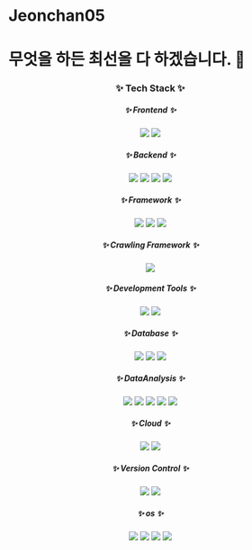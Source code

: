 # Jeonchan05
# 무엇을 하든 최선을 다 하겠습니다. 👋
<h3 align="center">✨ Tech Stack ✨</h3>

<h5 align="center">✨ Frontend ✨</h3>
<div align="center">
  <img src="https://img.shields.io/badge/HTML5-E34F26.svg?style=for-the-badge&logo=html5&logoColor=white" />
  <img src="https://img.shields.io/badge/CSS3-1572B6.svg?style=for-the-badge&logo=css3&logoColor=white" />
</div>

<h5 align="center">✨ Backend ✨</h3>
<div align="center">
  <img src="https://img.shields.io/badge/Java-007396.svg?style=for-the-badge&logo=java&logoColor=white" />
  <img src="https://img.shields.io/badge/JavaScript-F7DF1E.svg?style=for-the-badge&logo=javascript&logoColor=white" />
  <img src="https://img.shields.io/badge/Python-3776AB.svg?style=for-the-badge&logo=python&logoColor=white" />
  <img src="https://img.shields.io/badge/Node.js-339933.svg?style=for-the-badge&logo=node.js&logoColor=white" />
</div>
<h5 align="center">✨ Framework ✨</h3>
<div align="center">
  <img src="https://img.shields.io/badge/Spring-6DB33F.svg?style=for-the-badge&logo=spring&logoColor=white" />
  <img src="https://img.shields.io/badge/Express-000000.svg?style=for-the-badge&logo=express&logoColor=white" />
  <img src="https://img.shields.io/badge/FastAPI-009688.svg?style=for-the-badge&logo=fastapi&logoColor=white" />
</div>
<h5 align="center">✨ Crawling Framework ✨</h3>
<div align="center">
  <img src="https://img.shields.io/badge/Selenium-43B02A.svg?style=for-the-badge&logo=selenium&logoColor=white" />
</div>
<h5 align="center">✨ Development Tools ✨</h3>
<div align="center">
  <img src="https://img.shields.io/badge/Eclipse%20IDE-2C2255.svg?style=for-the-badge&logo=eclipseide&logoColor=white" />
  <img src="https://img.shields.io/badge/Visual%20Studio%20Code-007ACC.svg?style=for-the-badge&logo=visualstudiocode&logoColor=white" />
</div>
<h5 align="center">✨ Database ✨</h3>
<div align="center">
  <img src="https://img.shields.io/badge/Oracle-F80000?style=flat-square&logo=oracle&logoColor=white" />
  <img src="https://img.shields.io/badge/MySQL-4479A1?style=flat-square&logo=mysql&logoColor=white" />
  <img src="https://img.shields.io/badge/MariaDB-003545?style=flat-square&logo=mariadb&logoColor=white" />
</div>
<h5 align="center">✨ DataAnalysis ✨</h3>
<div align="center">
  <img src="https://img.shields.io/badge/NumPy-013243?style=flat-square&logo=numpy&logoColor=white" />
  <img src="https://img.shields.io/badge/Pandas-150458?style=flat-square&logo=pandas&logoColor=white" />
  <img src="https://img.shields.io/badge/scikit--learn-F7931E?style=flat-square&logo=scikit-learn&logoColor=white" />
  <img src="https://img.shields.io/badge/Keras-D00000?style=flat-square&logo=keras&logoColor=white" />
  <img src="https://img.shields.io/badge/SciPy-8CAAE6?style=flat-square&logo=scipy&logoColor=white" /
</div>
<h5 align="center">✨ Cloud ✨</h3>
<div align="center">
  <img src="https://img.shields.io/badge/Google%20Cloud-4285F4?style=flat-square&logo=googlecloud&logoColor=white" />
  <img src="https://img.shields.io/badge/KT%20Cloud-FF3300?style=flat-square&logo=icloud&logoColor=white" />
</div>
<h5 align="center">✨ Version Control ✨</h3>
<div align="center">
  <img src="https://img.shields.io/badge/Git-F05032?style=flat-square&logo=git&logoColor=white" />
  <img src="https://img.shields.io/badge/GitHub-181717?style=flat-square&logo=github&logoColor=white" />
<h5 align="center">✨ os ✨</h3>
<div align="center">
  <img src="https://img.shields.io/badge/Windows-0078D4?style=flat-square&logo=windows&logoColor=white" />
  <img src="https://img.shields.io/badge/macOS-000000?style=flat-square&logo=apple&logoColor=white" />
  <img src="https://img.shields.io/badge/Ubuntu-E95420?style=flat-square&logo=ubuntu&logoColor=white" />
  <img src="https://img.shields.io/badge/CentOS-262577?style=flat-square&logo=centos&logoColor=white" />
</div>
<!--   #### Frontend
  ![html5](https://img.shields.io/badge/html5-E34F26.svg?&style=for-the-badge&logo=html5&logoColor=white)
  ![css3](https://img.shields.io/badge/css3-1572B6.svg?&style=for-the-badge&logo=css3&logoColor=white)
  #### Backend
  ![Java](https://img.shields.io/badge/Java-007396.svg?&style=for-the-badge&logo=Java&logoColor=white)
  ![JavaScript](https://img.shields.io/badge/JavaScript-F7DF1E.svg?&style=for-the-badge&logo=JavaScript&logoColor=white)
  ![Python](https://img.shields.io/badge/Python-3776AB.svg?&style=for-the-badge&logo=Python&logoColor=white)
  ![node.js](https://img.shields.io/badge/Node.js-339933.svg?&style=for-the-badge&logo=nodedotjs&logoColor=white)
  #### Framework
  ![spring](https://img.shields.io/badge/springboot-6DB33F.svg?&style=for-the-badge&logo=springboot&logoColor=white)
  ![Express](https://img.shields.io/badge/Express-000000.svg?&style=for-the-badge&logo=Express&logoColor=white)
  ![FastAPI](https://img.shields.io/badge/FastAPI-009688.svg?&style=for-the-badge&logo=FastAPI&logoColor=white)
  #### Crawling Framework
  ![selenium](https://img.shields.io/badge/selenium-43B02A.svg?&style=for-the-badge&logo=selenium&logoColor=white)
  #### Development Tools
  ![Eclipse IDE](https://img.shields.io/badge/Eclipse%20IDE-2C2255.svg?&style=for-the-badge&logo=Eclipse%20IDE&logoColor=white)
  ![Visual Studio Code](https://img.shields.io/badge/Visual%20Studio%20Code-007ACC.svg?&style=for-the-badge&logo=Visual%20Studio%20Code&logoColor=white)
  #### Database
  ![oracle](https://img.shields.io/badge/oracle-F80000?style=flat-square&logo=oracle&logoColor=white)
  ![mysql](https://img.shields.io/badge/mysql-4479A1?style=flat-square&logo=mysql&logoColor=white)
  ![mariadb](https://img.shields.io/badge/mariadb-003545?style=flat-square&logo=mariadb&logoColor=white)
  #### DataAnalysis
  ![numpy](https://img.shields.io/badge/numpy-013243?style=flat-square&logo=numpy&logoColor=white)
  ![pandas](https://img.shields.io/badge/pandas-150458?style=flat-square&logo=pandas&logoColor=white)
  ![scikitlearn](https://img.shields.io/badge/scikitlearn-F7931E?style=flat-square&logo=scikitlearn&logoColor=white)
  ![keras](https://img.shields.io/badge/keras-D00000?style=flat-square&logo=keras&logoColor=white)
  ![scipy](https://img.shields.io/badge/scipy-8CAAE6?style=flat-square&logo=scipy&logoColor=white)
  #### Cloud
  ![Google Cloud](https://img.shields.io/badge/Google%20Cloud-4285F4?style=flat-square&logo=Google%20Cloud&logoColor=white)
  ![KT Cloud](https://img.shields.io/badge/KT%20Cloud-FF3300?style=flat-square&logo=icloud&logoColor=white)
  ### Version Control
  ![git](https://img.shields.io/badge/Git-F05032?style=flat-square&logo=git&logoColor=white)
  ![github](https://img.shields.io/badge/GitHub-181717?style=flat-square&logo=github&logoColor=white)
  ### os
  ![windows](https://img.shields.io/badge/windows-0078D4?style=flat-square&logo=windows&logoColor=white)
  ![macos](https://img.shields.io/badge/macos-000000?style=flat-square&logo=macos&logoColor=white)
  ![ubuntu](https://img.shields.io/badge/ubuntu-E95420?style=flat-square&logo=ubuntu&logoColor=white)
  ![centos](https://img.shields.io/badge/centos-262577?style=flat-square&logo=centos&logoColor=white) -->
